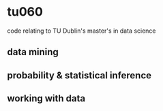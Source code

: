 # tu060
code relating to TU Dublin's master's in data science

## data mining

## probability & statistical inference

## working with data
